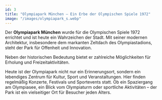 ```yaml
--- 
id: 3
title: "Olympiapark München – Ein Erbe der Olympischen Spiele 1972"
image: "/images/olympiapark_s.webp"
---
```


Der **Olympiapark München** wurde für die Olympischen Spiele 1972 errichtet und ist heute ein Wahrzeichen der Stadt. Mit seiner modernen Architektur, insbesondere dem markanten Zeltdach des Olympiastadions, steht der Park für Offenheit und Innovation. 

Neben der historischen Bedeutung bietet er zahlreiche Möglichkeiten für Erholung und Freizeitaktivitäten.

Heute ist der Olympiapark nicht nur ein Erinnerungsort, sondern ein lebendiges Zentrum für Kultur, Sport und Veranstaltungen. Hier finden regelmäßig Konzerte, Festivals und Sportevents statt. Ob ein Spaziergang am Olympiasee, ein Blick vom Olympiaturm oder sportliche Aktivitäten – der Park ist ein vielseitiger Ort für Besucher jeden Alters.
